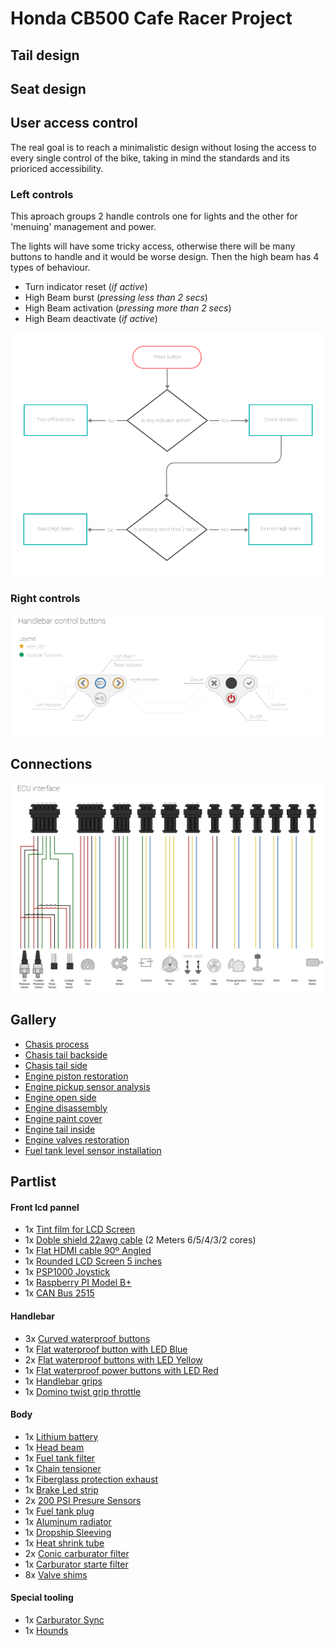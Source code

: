 # Honda CB500 Cafe Racer Project



## Tail design 

## Seat design 

## User access control

The real goal is to reach a minimalistic design without losing the access to every single control of the bike, taking in mind the standards and its prioriced accessibility.

### Left controls

This aproach groups 2 handle controls one for lights and the other for 'menuing' management and power.

The lights will have some tricky access, otherwise there will be many buttons to handle and it would be worse design. Then the high beam has 4 types of behaviour.

- Turn indicator reset (_if active_)
- High Beam burst (_pressing less than 2 secs_)
- High Beam activation (_pressing more than 2 secs_)
- High Beam deactivate (_if active_)

![handlebar_control_buttons.png](./docs/img/flowchart_high_beam_button.png)

### Right controls

![handlebar_control_buttons.png](./docs/img/handlebar_control_buttons.png)


## Connections

![ECU_interface.png](./docs/img/ECU_interface.png)

## Gallery 

- [Chasis process](./docs/gallery/chasis_process.jpg)
- [Chasis tail backside](./docs/gallery/chasis_tail_back.jpg)
- [Chasis tail side](./docs/gallery/chasis_tail_side.JPG)
- [Engine piston restoration](./docs/gallery/engine_piston_restoration.JPG)
- [Engine pickup sensor analysis](./docs/gallery/engine_pickup_sensor_analysis.JPG)
- [Engine open side](./docs/gallery/engine_side.JPG)
- [Engine disassembly](./docs/gallery/engine_disassembly.JPG)
- [Engine paint cover](./docs/gallery/engine_paint_cover.JPG)
- [Engine tail inside](./docs/gallery/chasis_tail_inside.jpg)
- [Engine valves restoration](./docs/gallery/engine_valves_restoration.JPG)
- [Fuel tank level sensor installation](./docs/gallery/fuel_tank_level_sensor.JPG)

## Partlist

#### Front lcd pannel
- 1x [Tint film for LCD Screen](https://es.aliexpress.com/item/4000479123439.html)
- 1x [Doble shield 22awg cable](https://es.aliexpress.com/item/4001328141764.html) (2 Meters 6/5/4/3/2 cores)
- 1x [Flat HDMI cable 90º Angled](https://es.aliexpress.com/item/32795293445.html)
- 1x [Rounded LCD Screen 5 inches](https://es.aliexpress.com/item/4000307846698.html)
- 1x [PSP1000 Joystick](https://es.aliexpress.com/item/33057719333.html)
- 1x [Raspberry PI Model B+](https://www.amazon.es/Raspberry-Pi-Modelo-Placa-Color/dp/B07BFH96M3/ref=sr_1_6)
- 1x [CAN Bus 2515](https://es.aliexpress.com/item/4000587195784.html)

#### Handlebar
- 3x [Curved waterproof buttons](https://es.aliexpress.com/item/32682711914.html)
- 1x [Flat waterproof button with LED Blue](https://es.aliexpress.com/item/32682711914.html)
- 2x [Flat waterproof buttons with LED Yellow](https://es.aliexpress.com/item/32682711914.html)
- 1x [Flat waterproof power buttons with LED Red](https://es.aliexpress.com/item/4000375272251.html)
- 1x [Handlebar grips](https://es.aliexpress.com/item/4000019815983.html) 
- 1x [Domino twist grip throttle](https://www.ebay.co.uk/itm/184445494636)

#### Body
- 1x [Lithium battery](https://www.amazon.es/gp/product/B00FG4A29O/ref=ppx_yo_dt_b_asin_image_o02_s00)
- 1x [Head beam](https://es.aliexpress.com/item/4000385045060.html)
- 1x [Fuel tank filter](https://es.aliexpress.com/item/32819459704.html)
- 1x [Chain tensioner](https://es.aliexpress.com/item/32369621020.html)
- 1x [Fiberglass protection exhaust](https://es.aliexpress.com/item/32893844357.html)
- 1x [Brake Led strip](https://www.caferacerwebshop.com/en/led-tail-light-string-smoke.html)
- 2x [200 PSI Presure Sensors](https://es.aliexpress.com/item/4000097326922.html)
- 1x [Fuel tank plug](https://es.aliexpress.com/item/4000216367169.html)
- 1x [Aluminum radiator](https://es.aliexpress.com/item/4000294570459.html)
- 1x [Dropship Sleeving](https://es.aliexpress.com/item/32875399483.html)
- 1x [Heat shrink tube](https://es.aliexpress.com/item/4000075311474.html)
- 2x [Conic carburator filter](https://es.aliexpress.com/item/32956945002.html)
- 1x [Carburator starte filter](https://es.aliexpress.com/item/33030435023.html)
- 8x [Valve shims](https://es.aliexpress.com/item/32245978871.html)

#### Special tooling
- 1x [Carburator Sync](https://es.aliexpress.com/item/4000413887687.html)
- 1x [Hounds](https://es.aliexpress.com/item/4000107868394.html)